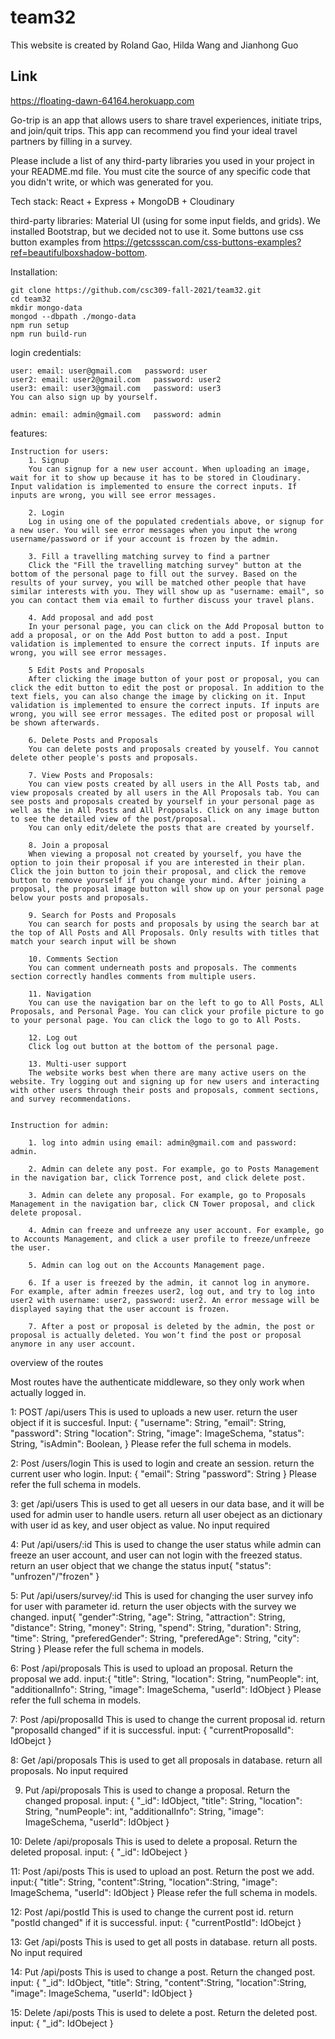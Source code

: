 # team32
This website is created by Roland Gao, Hilda Wang and Jianhong Guo
## Link

https://floating-dawn-64164.herokuapp.com


Go-trip is an app that allows users to share travel experiences, initiate trips, and join/quit trips. This app can recommend you find your ideal travel partners by filling in a survey.

Please include a list of any third-party libraries you used in your project in your README.md file.
You must cite the source of any specific code that you didn't write, or which was generated for you.

Tech stack: React + Express + MongoDB + Cloudinary

third-party libraries:  Material UI (using for some input fields, and grids).
                        We installed Bootstrap, but we decided not to use it.
                        Some buttons use css button examples from https://getcssscan.com/css-buttons-examples?ref=beautifulboxshadow-bottom.

Installation:
```
git clone https://github.com/csc309-fall-2021/team32.git
cd team32
mkdir mongo-data
mongod --dbpath ./mongo-data
npm run setup
npm run build-run
```

login credentials:
    
    user: email: user@gmail.com   password: user
    user2: email: user2@gmail.com   password: user2
    user3: email: user3@gmail.com   password: user3
    You can also sign up by yourself.

    admin: email: admin@gmail.com   password: admin

features:

    Instruction for users:
        1. Signup
        You can signup for a new user account. When uploading an image, wait for it to show up because it has to be stored in Cloudinary. Input validation is implemented to ensure the correct inputs. If inputs are wrong, you will see error messages.

        2. Login
        Log in using one of the populated credentials above, or signup for a new user. You will see error messages when you input the wrong username/password or if your account is frozen by the admin. 

        3. Fill a travelling matching survey to find a partner
        Click the "Fill the travelling matching survey" button at the bottom of the personal page to fill out the survey. Based on the results of your survey, you will be matched other people that have similar interests with you. They will show up as "username: email", so you can contact them via email to further discuss your travel plans.
       
        4. Add proposal and add post
        In your personal page, you can click on the Add Proposal button to add a proposal, or on the Add Post button to add a post. Input validation is implemented to ensure the correct inputs. If inputs are wrong, you will see error messages.

        5 Edit Posts and Proposals
        After clicking the image button of your post or proposal, you can click the edit button to edit the post or proposal. In addition to the text fiels, you can also change the image by clicking on it. Input validation is implemented to ensure the correct inputs. If inputs are wrong, you will see error messages. The edited post or proposal will be shown afterwards.

        6. Delete Posts and Proposals
        You can delete posts and proposals created by youself. You cannot delete other people's posts and proposals.

        7. View Posts and Proposals:
        You can view posts created by all users in the All Posts tab, and view proposals created by all users in the All Proposals tab. You can see posts and proposals created by yourself in your personal page as well as the in All Posts and All Proposals. Click on any image button to see the detailed view of the post/proposal.
        You can only edit/delete the posts that are created by yourself.

        8. Join a proposal
        When viewing a proposal not created by yourself, you have the option to join their proposal if you are interested in their plan. Click the join button to join their proposal, and click the remove button to remove yourself if you change your mind. After joining a proposal, the proposal image button will show up on your personal page below your posts and proposals.

        9. Search for Posts and Proposals
        You can search for posts and proposals by using the search bar at the top of All Posts and All Proposals. Only results with titles that match your search input will be shown

        10. Comments Section
        You can comment underneath posts and proposals. The comments section correctly handles comments from multiple users.

        11. Navigation
        You can use the navigation bar on the left to go to All Posts, ALl Proposals, and Personal Page. You can click your profile picture to go to your personal page. You can click the logo to go to All Posts.

        12. Log out
        Click log out button at the bottom of the personal page.

        13. Multi-user support
        The website works best when there are many active users on the website. Try logging out and signing up for new users and interacting with other users through their posts and proposals, comment sections, and survey recommendations. 


    Instruction for admin:

        1. log into admin using email: admin@gmail.com and password: admin.

        2. Admin can delete any post. For example, go to Posts Management in the navigation bar, click Torrence post, and click delete post.

        3. Admin can delete any proposal. For example, go to Proposals Management in the navigation bar, click CN Tower proposal, and click delete proposal.

        4. Admin can freeze and unfreeze any user account. For example, go to Accounts Management, and click a user profile to freeze/unfreeze the user.
       
        5. Admin can log out on the Accounts Management page.

        6. If a user is freezed by the admin, it cannot log in anymore. For example, after admin freezes user2, log out, and try to log into user2 with username: user2, password: user2. An error message will be displayed saying that the user account is frozen.

        7. After a post or proposal is deleted by the admin, the post or proposal is actually deleted. You won’t find the post or proposal anymore in any user account.

overview of the routes

Most routes have the authenticate middleware, so they only work when actually logged in.

1: POST /api/users
    This is used to uploads a new user.
    return the user object if it is succesful.
    Input: 
    {   "username": String,
        "email": String,
        "password": String
        "location": String, 
        "image": ImageSchema,
        "status": String,
        "isAdmin": Boolean,
    }
    Please refer the full schema in models.

2: Post /users/login
   This is used to login and create an session.
   return the current user who login.
   Input:
   {   "email": String
       "password": String
   }
   Please refer the full schema in models.

3: get /api/users
   This is used to get all uesers in our data base, and it will be used for admin user to handle users.
   return all user obeject as an dictionary with user id as key, and user object as value.
   No input required

4: Put /api/users/:id
   This is used to change the user status while admin can freeze an user account, and user can not login with the freezed status.
   return an user object that we change the status
   input{
       "status": "unfrozen"/"frozen"
   }
 
5: Put /api/users/survey/:id
   This is used for changing the user survey info for user with parameter id.
   return the user objects with the survey we changed.
   input{
       	"gender":String,
		"age": String,
		"attraction": String,
		"distance": String,
		"money": String,
		"spend": String,
		"duration": String,
		"time": String,
		"preferedGender": String,
		"preferedAge": String,
		"city": String
   }
   Please refer the full schema in models.

6: Post /api/proposals
   This is used to upload an proposal.
   Return the proposal we add.
   input:{
        "title": String,
        "location": String,
        "numPeople": int,
        "additionalInfo": String,
        "image":  ImageSchema,
        "userId": IdObject
   }
    Please refer the full schema in models.

7: Post /api/proposalId
    This is used to change the current proposal id.
    return "proposalId changed" if it is successful.
    input:
    {
     "currentProposalId": IdObejct
    }

8: Get /api/proposals
    This is used to get all proposals in database.
    return all proposals.
    No input required

9. Put /api/proposals
    This is used to change a proposal.
    Return the changed proposal.
    input:
    {
        "_id": IdObject,
        "title": String,
        "location": String,
        "numPeople": int,
        "additionalInfo": String,
        "image":  ImageSchema,
        "userId": IdObject
    }

10: Delete /api/proposals
    This is used to delete a proposal.
    Return the deleted proposal.
    input:
    {
        "_id": IdObeject
    }

11: Post /api/posts
   This is used to upload an post.
   Return the post we add.
   input:{
        "title": String, 
        "content":String,
        "location":String,
        "image": ImageSchema,
		"userId": IdObject
   }
    Please refer the full schema in models.

12: Post /api/postId
    This is used to change the current post id.
    return "postId changed" if it is successful.
    input:
    {
     "currentPostId": IdObejct
    }

13: Get /api/posts
    This is used to get all posts in database.
    return all posts.
    No input required
   
14: Put /api/posts
    This is used to change a post.
    Return the changed post.
    input:
    {
        "_id": IdObject,
        "title": String, 
        "content":String,
        "location":String,
        "image": ImageSchema,
		"userId": IdObject
    }

15: Delete /api/posts
    This is used to delete a post.
    Return the deleted post.
    input:
    {
        "_id": IdObeject
    }















